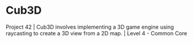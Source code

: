 # Cub3D
Project 42 | Cub3D involves implementing a 3D game engine using raycasting to create a 3D view from a 2D map. | Level 4 - Common Core
